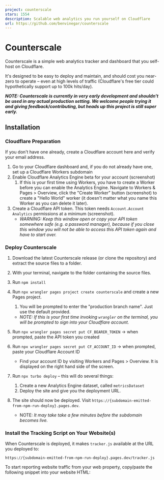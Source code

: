 ```yaml
---
project: counterscale
stars: 1554
description: Scalable web analytics you run yourself on Cloudflare
url: https://github.com/benvinegar/counterscale
---
```


Counterscale
============

Counterscale is a simple web analytics tracker and dashboard that you self-host on Cloudflare.

It's designed to be easy to deploy and maintain, and should cost you near-zero to operate – even at high levels of traffic (Cloudflare's free tier could hypothetically support up to 100k hits/day).

**_NOTE: Counterscale is currently in very early development and shouldn't be used in any actual production setting. We welcome people trying it and giving feedback/contributing, but heads up this project is still super early._**

Installation
------------

### Cloudflare Preparation

If you don't have one already, create a Cloudflare account here and verify your email address.

1.  Go to your Cloudflare dashboard and, if you do not already have one, set up a Cloudflare Workers subdomain
2.  Enable Cloudflare Analytics Engine beta for your account (screenshot)
    1.  If this is your first time using Workers, you have to create a Worker before you can enable the Analytics Engine. Navigate to Workers & Pages > Overview, click the "Create Worker" button (screenshot) to create a "Hello World" worker (it doesn't matter what you name this Worker as you can delete it later).
3.  Create a Cloudflare API token. This token needs `Account.Account Analytics` permissions at a minimum (screenshot).
    -   _WARNING: Keep this window open or copy your API token somewhere safe (e.g. a password manager), because if you close this window you will not be able to access this API token again and have to start over._

### Deploy Counterscale

1.  Download the latest Counterscale release (or clone the repository) and extract the source files to a folder.
2.  With your terminal, navigate to the folder containing the source files.
3.  Run `npm install`
4.  Run `npx wrangler pages project create counterscale` and create a new Pages project.
    
    1.  You will be prompted to enter the "production branch name". Just use the default provided.
    
    -   _NOTE: If this is your first time invoking `wrangler` on the terminal, you will be prompted to sign into your Cloudflare account._
5.  Run `npx wrangler pages secret put CF_BEARER_TOKEN` → when prompted, paste the API token you created
6.  Run `npx wrangler pages secret put CF_ACCOUNT_ID` → when prompted, paste your Cloudflare Account ID
    -   Find your account ID by visiting Workers and Pages > Overview. It is displayed on the right hand side of the screen.
7.  Run `npx turbo deploy` – this will do several things:
    1.  Create a new Analytics Engine dataset, called `metricsDataset`
    2.  Deploy the site and give you the deployment URL.
8.  The site should now be deployed. Visit `https://{subdomain-emitted-from-npm-run-deploy}.pages.dev`.
    -   NOTE: _It may take take a few minutes before the subdomain becomes live._

### Install the Tracking Script on Your Website(s)

When Counterscale is deployed, it makes `tracker.js` available at the URL you deployed to:

```
https://{subdomain-emitted-from-npm-run-deploy}.pages.dev/tracker.js
```

To start reporting website traffic from your web property, copy/paste the following snippet into your website HTML:

<script
    id\="counterscale-script"
    data-site-id\="your-unique-site-id"
    src\="https://{subdomain-emitted-from-npm-run-deploy}.pages.dev/tracker.js"
    defer
\></script\>

Troubleshooting
---------------

If the website is not immediately available (e.g. "Secure Connection Failed"), it could be because Cloudflare has not yet activated your subdomain (yoursubdomain.workers.dev). This process can take a minute; you can check in on the progress by visiting the newly created worker in your Cloudflare dashboard (Workers & Pages → counterscale).

Custom Domains
--------------

The deployment URL can always be changed to go behind a custom domain you own. More here.

Development
-----------

### Config

To get started, in the `packages/server` folder, copy `.dev.vars.example` to `.dev.vars`.

Open `.dev.vars` and enter the same values for `CF_BEARER_TOKEN` and `CF_ACCOUNT_ID` you used earlier.

### Running the Server

Counterscale is built on Remix and Cloudflare Workers. In development, you have two options:

1.  `npx turbo dev` → This runs the Vite development server in Node.js. This server will automatically rebuild files when you change them, but it does not best reflect Cloudflare's serverless platform.
2.  `npx turbo preview` → This runs Cloudflare's Miniflare server with a build of the Remix files. This closer matches the deployment environment, but does not (yet) automatically rebuild your app.

Notes
-----

### Database

There is only one "database": the Cloudflare Analytics Engine dataset, which is communicated entirely over HTTP using Cloudflare's API.

Right now there is no local "test" database. This means in local development:

-   Writes will no-op (no hits will be recorded)
-   Reads will be read from the production Analaytics Engine dataset (local development shows production data)

### Sampling

Cloudflare Analytics Engine uses sampling to make high volume data ingestion/querying affordable at scale (this is similar to most other analytics tools, see Google Analytics on Sampling). You can find out more how sampling works with CF AE here.

Contributing
------------

Counterscale development is 100% volunteer-driven. If you use and like this software and want to see it improve, we encourage you to contribute with Issues or Pull Requests.

### Development Philosophy

The primary goal of Counterscale is to be super easy to self-host and maintain. It should be "set up once and forget".

To achieve that:

-   There should be no application state outside of CF Analytics Engine
    -   e.g. no additional relational database like MySQL, PostgreSQL, etc.
    -   That means no `users` table, no `sites` table, etc.
    -   This also means retention will be limited by what CF Analytics Engine provides. While it could be possible to stand up a "hit counter" for long-lived data (e.g. years), that would mean another database, which we will not pursue.
-   We prioritize backwards compatibility
    -   New `metricsDataset` columns can be added, but old columns cannot be removed or renamed (they can however, be "forgotten").
    -   That also means it's okay if a feature only works during a period where the data is active.
